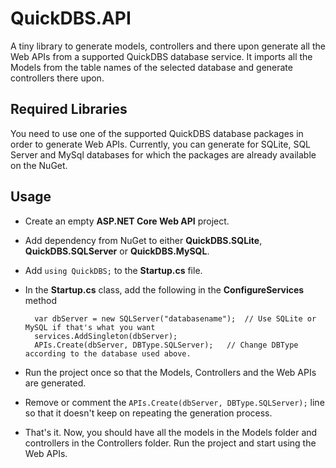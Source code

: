 # QuickDBS.API

A tiny library to generate models, controllers and there upon generate all the Web APIs from a supported QuickDBS database service. It imports all the Models from the table names of the selected database and generate controllers there upon.

## Required Libraries
You need to use one of the supported QuickDBS database packages in order to generate Web APIs.  Currently, you can generate for SQLite, SQL Server and MySql databases for which the packages are already available on the NuGet.

## Usage
- Create an empty **ASP.NET Core Web API** project.
- Add dependency from NuGet to either **QuickDBS.SQLite**, **QuickDBS.SQLServer** or **QuickDBS.MySQL**.
- Add `using QuickDBS;` to the **Startup.cs** file. 
- In the **Startup.cs** class, add the following in the **ConfigureServices** method

        var dbServer = new SQLServer("databasename");  // Use SQLite or MySQL if that's what you want
        services.AddSingleton(dbServer);
        APIs.Create(dbServer, DBType.SQLServer);   // Change DBType according to the database used above.

- Run the project once so that the Models, Controllers and the Web APIs are generated.
- Remove or comment the `APIs.Create(dbServer, DBType.SQLServer);` line so that it doesn't keep on repeating the generation process.
- That's it. Now, you should have all the models in the Models folder and controllers in the Controllers folder. Run the project and start using the Web APIs.
